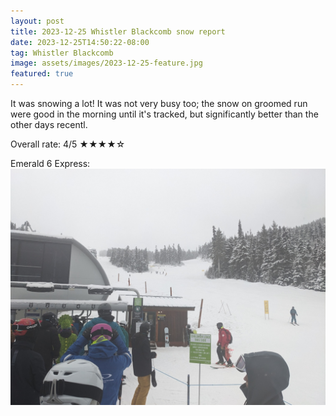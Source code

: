```yaml
---
layout: post
title: 2023-12-25 Whistler Blackcomb snow report
date: 2023-12-25T14:50:22-08:00
tag: Whistler Blackcomb
image: assets/images/2023-12-25-feature.jpg
featured: true
---
```

It was snowing a lot! It was not very busy too; the snow on groomed run were good in the morning until it's tracked, but significantly better than the other days recentl.

Overall rate: 4/5 ★★★★☆

Emerald 6 Express:
![](/assets/images/2023-12-25-emerald-6-express.jpg)
